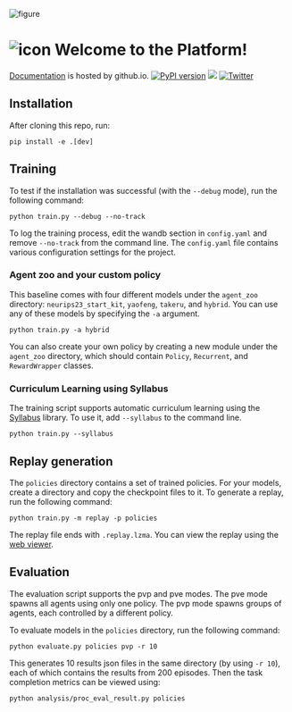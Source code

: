 ![figure](https://neuralmmo.github.io/_static/banner.jpg)

# ![icon](https://neuralmmo.github.io/_build/html/_images/icon.png) Welcome to the Platform!

[Documentation](https://neuralmmo.github.io "Neural MMO Documentation") is hosted by github.io.
[![PyPI version](https://badge.fury.io/py/nmmo.svg)](https://badge.fury.io/py/nmmo)
[![](https://dcbadge.vercel.app/api/server/BkMmFUC?style=plastic)](https://discord.gg/BkMmFUC)
[![Twitter](https://img.shields.io/twitter/url/https/twitter.com/cloudposse.svg?style=social&label=Follow%20%40jsuarez5341)](https://twitter.com/jsuarez5341)

## Installation

After cloning this repo, run:

```
pip install -e .[dev]
```

## Training

To test if the installation was successful (with the `--debug` mode), run the following command:

```
python train.py --debug --no-track
```

To log the training process, edit the wandb section in `config.yaml` and remove `--no-track` from the command line. The `config.yaml` file contains various configuration settings for the project.

### Agent zoo and your custom policy

This baseline comes with four different models under the `agent_zoo` directory: `neurips23_start_kit`, `yaofeng`, `takeru`, and `hybrid`. You can use any of these models by specifying the `-a` argument.

```
python train.py -a hybrid
```

You can also create your own policy by creating a new module under the `agent_zoo` directory, which should contain `Policy`, `Recurrent`, and `RewardWrapper` classes.

### Curriculum Learning using Syllabus

The training script supports automatic curriculum learning using the [Syllabus](https://github.com/RyanNavillus/Syllabus) library. To use it, add `--syllabus` to the command line.

```
python train.py --syllabus
```

## Replay generation

The `policies` directory contains a set of trained policies. For your models, create a directory and copy the checkpoint files to it. To generate a replay, run the following command:

```
python train.py -m replay -p policies
```

The replay file ends with `.replay.lzma`. You can view the replay using the [web viewer](https://kywch.github.io/nmmo-client/).

## Evaluation

The evaluation script supports the pvp and pve modes. The pve mode spawns all agents using only one policy. The pvp mode spawns groups of agents, each controlled by a different policy.

To evaluate models in the `policies` directory, run the following command:

```
python evaluate.py policies pvp -r 10
```

This generates 10 results json files in the same directory (by using `-r 10`), each of which contains the results from 200 episodes. Then the task completion metrics can be viewed using:

```
python analysis/proc_eval_result.py policies
```
